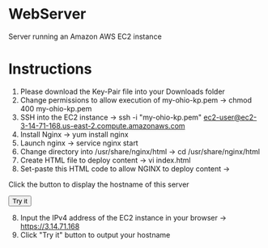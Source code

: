 # WebServer
Server running an Amazon AWS EC2 instance

# Instructions

1) Please download the Key-Pair file into your Downloads folder
2) Change permissions to allow execution of my-ohio-kp.pem -> chmod 400 my-ohio-kp.pem
3) SSH into the EC2 instance -> ssh -i "my-ohio-kp.pem" ec2-user@ec2-3-14-71-168.us-east-2.compute.amazonaws.com
4) Install Nginx -> yum install nginx
5) Launch nginx -> service nginx start
5) Change directory into /usr/share/nginx/html -> cd /usr/share/nginx/html
6) Create HTML file to deploy content -> vi index.html
7) Set-paste this HTML code to allow NGINX to deploy content ->

<!DOCTYPE html>
<html>
<body>

<p>Click the button to display the hostname of this server</p>

<button onclick="myFunction()">Try it</button>

<p id="demo"></p>

<script>
function myFunction() {
  var x = "ByteCubed Challenge ${"+window.location.hostname+"}";
  document.getElementById("demo").innerHTML= x;
}
</script>

</body>
</html>

8) Input the IPv4 address of the EC2 instance in your browser -> https://3.14.71.168
9) Click "Try it" button to output your hostname
